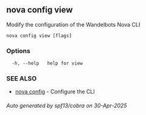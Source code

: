## nova config view

Modify the configuration of the Wandelbots Nova CLI

```
nova config view [flags]
```

### Options

```
  -h, --help   help for view
```

### SEE ALSO

* [nova config](nova_config.md)	 - Configure the CLI

###### Auto generated by spf13/cobra on 30-Apr-2025
